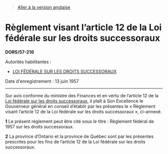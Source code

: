 > [Aller à la version anglaise](/en/Regulations/Statutory%20Orders%20and%20Regulations/57/216.md)

# Règlement visant l’article 12 de la Loi fédérale sur les droits successoraux

**DORS/57-216**

Autorités habilitantes : 
- [LOI FÉDÉRALE SUR LES DROITS SUCCESSORAUX](/fr/Lois/Lois%20du%20Canada/1952/ch.%2089.md)

Date d'enregistrement : 13 juin 1957

----------

Sur avis conforme du ministre des Finances et en vertu de l’article 12 de la [Loi fédérale sur les droits successoraux](/fr/Lois/Lois%20du%20Canada/1952/ch.%2089.md), il plaît à Son Excellence le Gouverneur général en conseil d’établir par les présentes le « Règlement visant l’article 12 de la Loi fédérale sur les droits successoraux », ci-annexé.



**1** Le présent règlement peut être cité sous le titre : Règlement fédéral de 1957 sur les droits successoraux.



**2** La province d’Ontario et la province de Québec sont par les présentes prescrites pour les fins de l’article 12 de la Loi fédérale sur les droits successoraux.


